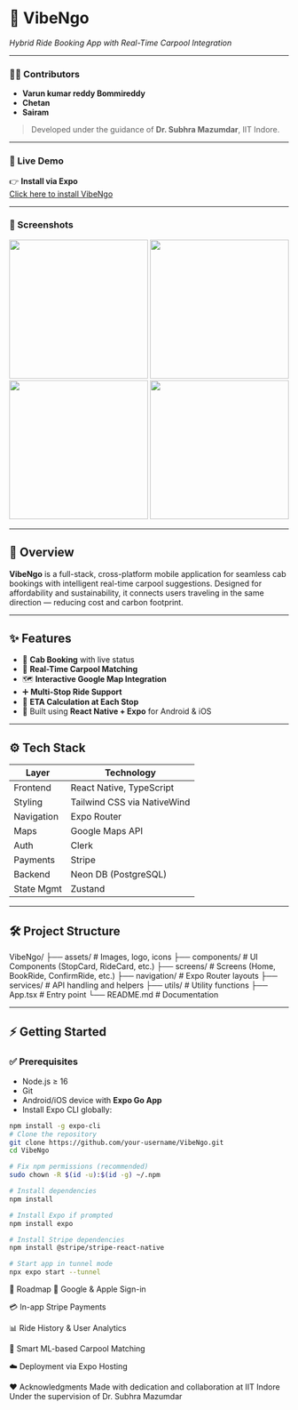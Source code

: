 # 🚗 VibeNgo  
*Hybrid Ride Booking App with Real-Time Carpool Integration*

---

### 👨‍💻 Contributors

- **Varun kumar reddy Bommireddy**  
- **Chetan**  
- **Sairam**  
> Developed under the guidance of **Dr. Subhra Mazumdar**, IIT Indore.

---

### 🔗 Live Demo

👉 **Install via Expo**  
[Click here to install VibeNgo](https://expo.dev/accounts/bommireddy3132/projects/VibeNgo/builds/845f9f19-e516-4b88-9a41-02722b97a2b4)

---

### 📸 Screenshots

<div align="center">
  <img src="IMG_8247.jpg" width="250" />
  <img src="./screenshots/screen2.png" width="250" />
  <img src="./screenshots/screen3.png" width="250" />
  <img src="./screenshots/screen4.png" width="250" />
</div>

---

## 📱 Overview

**VibeNgo** is a full-stack, cross-platform mobile application for seamless cab bookings with intelligent real-time carpool suggestions. Designed for affordability and sustainability, it connects users traveling in the same direction — reducing cost and carbon footprint.

---

## ✨ Features

- 🚕 **Cab Booking** with live status
- 🤝 **Real-Time Carpool Matching**
- 🗺️ **Interactive Google Map Integration**
- ➕ **Multi-Stop Ride Support**
- 📍 **ETA Calculation at Each Stop**
- 🧭 Built using **React Native + Expo** for Android & iOS

---

## ⚙️ Tech Stack

| Layer       | Technology                     |
|-------------|-------------------------------|
| Frontend    | React Native, TypeScript       |
| Styling     | Tailwind CSS via NativeWind    |
| Navigation  | Expo Router                    |
| Maps        | Google Maps API                |
| Auth        | Clerk                          |
| Payments    | Stripe                         |
| Backend     | Neon DB (PostgreSQL)           |
| State Mgmt  | Zustand                        |

---

## 🛠️ Project Structure
VibeNgo/
├── assets/ # Images, logo, icons
├── components/ # UI Components (StopCard, RideCard, etc.)
├── screens/ # Screens (Home, BookRide, ConfirmRide, etc.)
├── navigation/ # Expo Router layouts
├── services/ # API handling and helpers
├── utils/ # Utility functions
├── App.tsx # Entry point
└── README.md # Documentation

---

## ⚡ Getting Started

### ✅ Prerequisites

- Node.js ≥ 16  
- Git  
- Android/iOS device with **Expo Go App**  
- Install Expo CLI globally:

```bash
npm install -g expo-cli
# Clone the repository
git clone https://github.com/your-username/VibeNgo.git
cd VibeNgo

# Fix npm permissions (recommended)
sudo chown -R $(id -u):$(id -g) ~/.npm

# Install dependencies
npm install

# Install Expo if prompted
npm install expo

# Install Stripe dependencies
npm install @stripe/stripe-react-native

# Start app in tunnel mode
npx expo start --tunnel
```
🔮 Roadmap
🔐 Google & Apple Sign-in

💳 In-app Stripe Payments

📊 Ride History & User Analytics

🤖 Smart ML-based Carpool Matching

☁️ Deployment via Expo Hosting

❤️ Acknowledgments
Made with dedication and collaboration at IIT Indore
Under the supervision of Dr. Subhra Mazumdar






